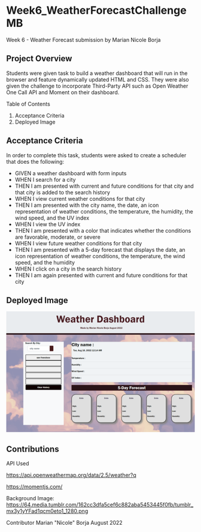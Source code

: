 # Week6_WeatherForecastChallengeMB

Week 6 - Weather Forecast submission by Marian Nicole Borja 

Project Overview
---------------------
Students were given task to build a weather dashboard that will run in the browser and feature dynamically updated HTML and CSS.
They were also given the challenge to incorporate Third-Party API such as Open Weather One Call API and Moment on their dashboard. 

Table of Contents
1. Acceptance Criteria
2. Deployed Image


Acceptance Criteria
-----------------------
In order to complete this task, students were asked to create a scheduler that does the following:

- GIVEN a weather dashboard with form inputs
- WHEN I search for a city
- THEN I am presented with current and future conditions for that city and that city is added to the search history
- WHEN I view current weather conditions for that city
- THEN I am presented with the city name, the date, an icon representation of weather conditions, the temperature, the humidity, the wind speed, and the UV index
- WHEN I view the UV index
- THEN I am presented with a color that indicates whether the conditions are favorable, moderate, or severe
- WHEN I view future weather conditions for that city
- THEN I am presented with a 5-day forecast that displays the date, an icon representation of weather conditions, the temperature, the wind speed, and the humidity
- WHEN I click on a city in the search history
- THEN I am again presented with current and future conditions for that city

Deployed Image
-----------------------
![Screenshot](https://github.com/mvricole/Week6_WeatherForecastChallengeMB/blob/38691ccfaa53efd3dedc59aafdcda4e10bbda8ec/_C__Users_Marian%2520Nicole_MBorjaBootcampChallenges_Week%25206%2520Challenge%2520Weather%2520API_index.html.png)


Contributions
-----------------------
API Used

https://api.openweathermap.org/data/2.5/weather?q

https://momentjs.com/

Background Image: https://64.media.tumblr.com/162cc3dfa5cef6c882aba5453445f0fb/tumblr_mx3y1yYFad1qcm0eto1_1280.png


Contributor Marian "Nicole" Borja
August 2022
